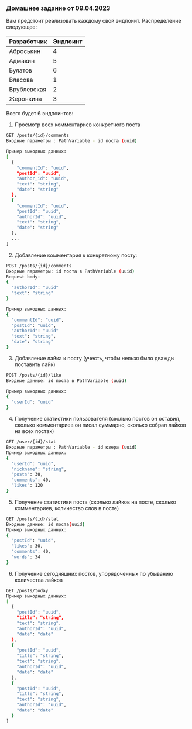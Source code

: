 ### Домашнее задание от 09.04.2023

Вам предстоит реализовать каждому свой эндпоинт.
Распределение следующее:

| Разработчик | Эндпоинт |
|-------------|----------|
| Аброськин   | 4        |
| Адмакин     | 5        |
| Булатов     | 6        |
| Власова     | 1        |
| Врублевская | 2        |
| Жеронкина   | 3        |


Всего будет 6 эндпоинтов:
1. Просмотр всех комментариев конкретного поста 
```bash
GET /posts/{id}/comments
Входные параметры : PathVariable - id поста (uuid)

Пример выходных данных:
[
  {
    "commentId": "uuid",
    "postId": "uuid",
    "author_id": "uuid",
    "text": "string",
    "date": "string"
  },
  {
    "commentId": "uuid",
    "postId": "uuid",
    "authorId": "uuid",
    "text": "string",
    "date": "string"
  },
  ...
]
```
2. Добавление комментария к конкретному посту:
```bash
POST /posts/{id}/comments
Входные параметры: id поста в PathVariable (uuid) 
Request body: 
{
  "authorId": "uuid"
  "text": "string"
}

Пример выходных данных:
{
  "commentId": "uuid",
  "postId": "uuid",
  "authorId": "uuid"
  "text": "string",
  "date": "string"
}
```

3. Добавление лайка к посту (учесть, чтобы нельзя было дважды поставить лайк)
```bash
POST /posts/{id}/like
Входные данные: id поста в PathVariable (uuid)

Пример выходных данных:
{
  "userId": "uuid"
}
```
4. Получение статистики пользователя (сколько постов он оставил,
  сколько комментариев он писал суммарно, сколько собрал лайков на всех постах)
  ```bash
  GET /user/{id}/stat
  Входные параметры : PathVariable - id юзера (uuid)
  Пример выходных данных:
  {
    "userId": "uuid",
    "nickname": "string",
    "posts": 30,
    "comments": 40,
    "likes": 120 
  }
  ```

5. Получение статистики поста (сколько лайков на посте, сколько комментариев, количество слов в посте)
```bash
GET /posts/{id}/stat
Входные данные: id поста(uuid)
Пример выходных данных:
{
  "postId": "uuid",
  "likes": 30,
  "comments": 40,
  "words": 34
}
```

6. Получение сегодняшних постов, упорядоченных по убыванию количества лайков
```bash
GET /posts/today
Пример выходных данных:
[
  {
    "postId": "uuid",
    "title": "string",
    "text": "string",
    "authorId": "uuid",
    "date": "date"
  },
  {
    "postId": "uuid",
    "title": "string",
    "text": "string",
    "authorId": "uuid",
    "date": "date"
  },
  {
    "postId": "uuid",
    "title": "string",
    "text": "string",
    "authorId": "uuid",
    "date": "date"
  }
]

```